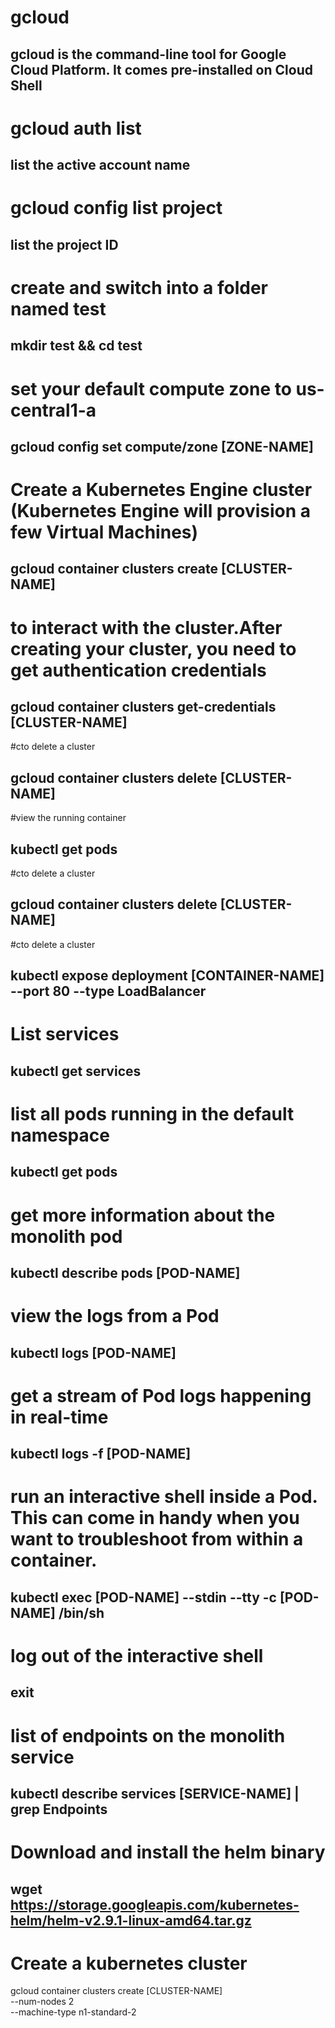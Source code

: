 # gcloud
## gcloud is the command-line tool for Google Cloud Platform. It comes pre-installed on Cloud Shell

# gcloud auth list
## list the active account name

# gcloud config list project
## list the project ID

# create and switch into a folder named test
## mkdir test && cd test

# set your default compute zone to us-central1-a
## gcloud config set compute/zone [ZONE-NAME]

# Create a Kubernetes Engine cluster (Kubernetes Engine will provision a few Virtual Machines)
## gcloud container clusters create [CLUSTER-NAME]

# to interact with the cluster.After creating your cluster, you need to get authentication credentials
## gcloud container clusters get-credentials [CLUSTER-NAME]

#cto delete a cluster
## gcloud container clusters delete [CLUSTER-NAME]

#view the running container
## kubectl get pods

#cto delete a cluster
## gcloud container clusters delete [CLUSTER-NAME]

#cto delete a cluster
## kubectl expose deployment [CONTAINER-NAME] --port 80 --type LoadBalancer

# List services
## kubectl get services

# list all pods running in the default namespace
## kubectl get pods

# get more information about the monolith pod
## kubectl describe pods [POD-NAME]

# view the logs from a Pod
## kubectl logs [POD-NAME]

#  get a stream of Pod logs happening in real-time
## kubectl logs -f [POD-NAME]

#  run an interactive shell inside a Pod. This can come in handy when you want to troubleshoot from within a container.
## kubectl exec [POD-NAME] --stdin --tty -c [POD-NAME] /bin/sh

# log out of the interactive shell
## exit

# list of endpoints on the monolith service
## kubectl describe services [SERVICE-NAME] | grep Endpoints

# Download and install the helm binary
## wget https://storage.googleapis.com/kubernetes-helm/helm-v2.9.1-linux-amd64.tar.gz

# Create a kubernetes cluster
gcloud container clusters create [CLUSTER-NAME] \
--num-nodes 2 \
--machine-type n1-standard-2 

